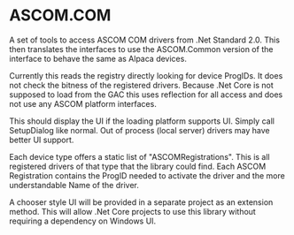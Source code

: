 # ASCOM.COM

A set of tools to access ASCOM COM drivers from .Net Standard 2.0. This then translates the interfaces to use the ASCOM.Common version of the interface to behave the same as Alpaca devices.

Currently this reads the registry directly looking for device ProgIDs. It does not check the bitness of the registered drivers. Because .Net Core is not supposed to load from the GAC this uses reflection for all access and does not use any ASCOM platform interfaces.

This should display the UI if the loading platform supports UI. Simply call SetupDialog like normal. Out of process (local server) drivers may have better UI support.

Each device type offers a static list of "ASCOMRegistrations". This is all registered drivers of that type that the library could find. Each ASCOM Registration contains the ProgID needed to activate the driver and the more understandable Name of the driver.

A chooser style UI will be provided in a separate project as an extension method. This will allow .Net Core projects to use this library without requiring a dependency on Windows UI.